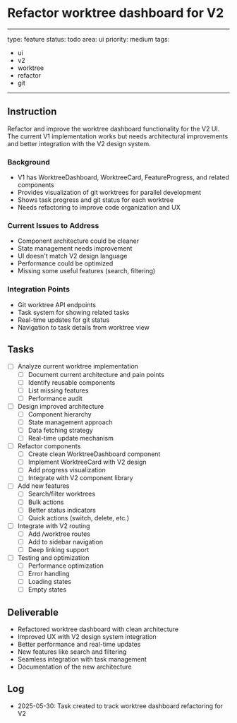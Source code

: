# Refactor worktree dashboard for V2

---
type: feature
status: todo
area: ui
priority: medium
tags:
  - ui
  - v2
  - worktree
  - refactor
  - git
---


## Instruction
Refactor and improve the worktree dashboard functionality for the V2 UI. The current V1 implementation works but needs architectural improvements and better integration with the V2 design system.

### Background
- V1 has WorktreeDashboard, WorktreeCard, FeatureProgress, and related components
- Provides visualization of git worktrees for parallel development
- Shows task progress and git status for each worktree
- Needs refactoring to improve code organization and UX

### Current Issues to Address
- Component architecture could be cleaner
- State management needs improvement
- UI doesn't match V2 design language
- Performance could be optimized
- Missing some useful features (search, filtering)

### Integration Points
- Git worktree API endpoints
- Task system for showing related tasks
- Real-time updates for git status
- Navigation to task details from worktree view

## Tasks
- [ ] Analyze current worktree implementation
  - [ ] Document current architecture and pain points
  - [ ] Identify reusable components
  - [ ] List missing features
  - [ ] Performance audit
- [ ] Design improved architecture
  - [ ] Component hierarchy
  - [ ] State management approach
  - [ ] Data fetching strategy
  - [ ] Real-time update mechanism
- [ ] Refactor components
  - [ ] Create clean WorktreeDashboard component
  - [ ] Implement WorktreeCard with V2 design
  - [ ] Add progress visualization
  - [ ] Integrate with V2 component library
- [ ] Add new features
  - [ ] Search/filter worktrees
  - [ ] Bulk actions
  - [ ] Better status indicators
  - [ ] Quick actions (switch, delete, etc.)
- [ ] Integrate with V2 routing
  - [ ] Add /worktree routes
  - [ ] Add to sidebar navigation
  - [ ] Deep linking support
- [ ] Testing and optimization
  - [ ] Performance optimization
  - [ ] Error handling
  - [ ] Loading states
  - [ ] Empty states

## Deliverable
- Refactored worktree dashboard with clean architecture
- Improved UX with V2 design system integration
- Better performance and real-time updates
- New features like search and filtering
- Seamless integration with task management
- Documentation of the new architecture

## Log
- 2025-05-30: Task created to track worktree dashboard refactoring for V2
